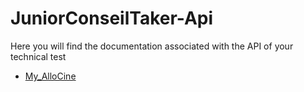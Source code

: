 # JuniorConseilTaker-Api


Here you will find the documentation associated with the API of your technical test


- [My_AlloCine](https://github.com/juniorconseiltaker-technicaltest/JuniorConseilTaker-Api/blob/master/My_AlloCine.md)
